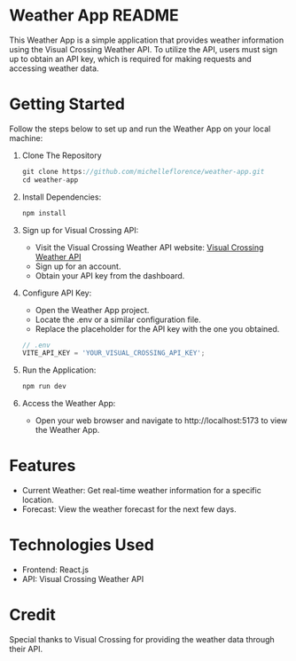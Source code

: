 # Weather App README

This Weather App is a simple application that provides weather information using the Visual Crossing Weather API. To utilize the API, users must sign up to obtain an API key, which is required for making requests and accessing weather data.

# Getting Started
Follow the steps below to set up and run the Weather App on your local machine:

1. Clone The Repository
   ```js
   git clone https://github.com/michelleflorence/weather-app.git
   cd weather-app
   ```
2. Install Dependencies:
    ```js
    npm install 
    ```
3. Sign up for Visual Crossing API:
   - Visit the Visual Crossing Weather API website: [Visual Crossing Weather API](http://www.visualcrossing.com/weather-api)
   - Sign up for an account.
   - Obtain your API key from the dashboard.
  
4. Configure API Key:
   - Open the Weather App project.
   - Locate the .env or a similar configuration file.
   - Replace the placeholder for the API key with the one you obtained.
    ```js
    // .env
    VITE_API_KEY = 'YOUR_VISUAL_CROSSING_API_KEY';
    ```
5. Run the Application:
    ```js
    npm run dev
    ```
6. Access the Weather App:
   - Open your web browser and navigate to http://localhost:5173 to view the Weather App.

# Features
- Current Weather: Get real-time weather information for a specific location.
- Forecast: View the weather forecast for the next few days.

# Technologies Used
- Frontend: React.js
- API: Visual Crossing Weather API

# Credit
Special thanks to Visual Crossing for providing the weather data through their API.
